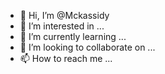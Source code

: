 - 👋 Hi, I’m @Mckassidy
- 👀 I’m interested in ...
- 🌱 I’m currently learning ...
- 💞️ I’m looking to collaborate on ...
- 📫 How to reach me ...

<!---
Mckassidy/Mckassidy is a ✨ special ✨ repository because its `README.md` (this file) appears on your GitHub profile.
You can click the Preview link to take a look at your changes.
--->
